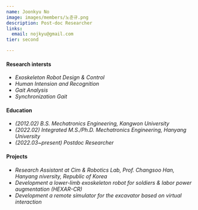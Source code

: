 ```yaml
---
name: Joonkyu No
image: images/members/노준규.png
description: Post-doc Researcher
links:
  email: nojkyu@gmail.com
tier: second

---
```

#### **Research intersts** 
- *Exoskeleton Robot Design & Control*
- *Human Intension and Recognition*
- *Gait Analysis*
- *Synchronization Gait*


#### **Education**
- *(2012.02) B.S. Mechatronics Engineering, Kangwon University*
- *(2022.02) Integrated M.S./Ph.D. Mechatronics Engineering, Hanyang University*  
- *(2022.03~present) Postdoc Researcher*

#### **Projects**
- *Research Assistant at Cim & Robotics Lab, Prof. Changsoo Han, Hanyang niversity, Republic of Korea*
- *Development a lower-limb exoskeleton robot for soldiers & labor power augmentation (HEXAR-CR)*
- *Development a remote simulator for the excavator based on virtual interaction*
  
   
  